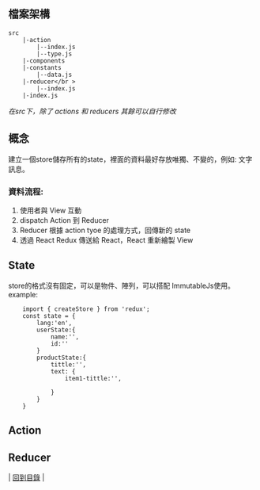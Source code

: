 ﻿## 檔案架構
```
src
    |-action
        |--index.js
        |--type.js
    |-components
    |-constants
        |--data.js
    |-reducer</br >
        |--index.js
    |-index.js
```
*在src下，除了 actions 和 reducers 其餘可以自行修改*

## 概念
  建立一個store儲存所有的state，裡面的資料最好存放唯獨、不變的，例如: 文字訊息。 </br >

### 資料流程:
  1. 使用者與 View 互動 
  2. dispatch Action 到 Reducer
  3. Reducer 根據 action tyoe 的處理方式，回傳新的 state 
  4. 透過 React Redux 傳送給 React，React 重新繪製 View
  
## State 
store的格式沒有固定，可以是物件、陣列，可以搭配 ImmutableJs使用。</br >
example:
```
    import { createStore } from 'redux';
    const state = {
        lang:'en',
        userState:{
            name:'',
            id:''
        }
        productState:{
            tittle:'',
            text: {
                item1-tittle:'',

            }
        }
    }
```

## Action

## Reducer




| [回到目錄](https://github.com/alex1290/react-study/blob/master/README.md) |
